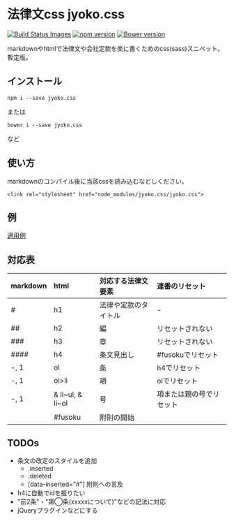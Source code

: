 # 法律文css jyoko.css
[![Build Status Images](https://travis-ci.org/KamataRyo/jyoko.svg)](https://travis-ci.org/KamataRyo/jyoko)
[![npm version](https://badge.fury.io/js/jyoko.svg)](https://badge.fury.io/js/jyoko)
[![Bower version](https://badge.fury.io/bo/jyoko.svg)](https://badge.fury.io/bo/jyoko)

markdownやhtmlで法律文や会社定款を楽に書くためのcss(sass)スニペット。暫定版。

## インストール

`npm i --save jyoko.css`

または

`bower i --save jyoko.css`

など


## 使い方
markdownのコンパイル後に当該cssを読み込むなどしください。

`<link rel="stylesheet" href="node_modules/jyoko.css/jyoko.css">`


## 例
[適用例](https://kamataryo.github.io/jyoko/)

## 対応表

|markdown|html|対応する法律文要素|連番のリセット|
|:--|:--|:--|:--|
|#|h1|法律や定款のタイトル|-|
|##|h2|編|リセットされない|
|###|h3|章|リセットされない|
|####|h4|条文見出し|#fusokuでリセット|
|-, 1|ol|条|h4でリセット|
|-, 1|ol>li|項|olでリセット|
|-, 1|& li~ul, & li~ol|号|項または親の号でリセット|
||#fusoku|附則の開始||

## TODOs
- 条文の改定のスタイルを追加
    + .inserted
    + .deleted
    + [data-inserted="#"] 附則への言及
- h4に自動でidを振りたい
- "前2条"・"第◯条(xxxxxについて)"などの記法に対応
- jQueryプラグインなどにする
